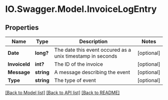 # IO.Swagger.Model.InvoiceLogEntry
## Properties

Name | Type | Description | Notes
------------ | ------------- | ------------- | -------------
**Date** | **long?** | The date this event occured as a unix timestamp in seconds | [optional] 
**InvoiceId** | **int?** | The ID of the invoice | [optional] 
**Message** | **string** | A message describing the event | [optional] 
**Type** | **string** | The type of event | [optional] 

[[Back to Model list]](../README.md#documentation-for-models) [[Back to API list]](../README.md#documentation-for-api-endpoints) [[Back to README]](../README.md)

